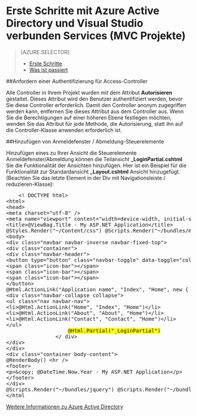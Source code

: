 <properties 
    pageTitle="Erste Schritte mit Azure Active Directory und Visual Studio verbunden Services (MVC Projekte) | Microsoft Azure" 
    description="Erste Schritte mit Azure Active Directory in MVC Projekten, nach dem Herstellen einer Verbindung mit, oder erstellen eine Azure AD mit Visual Studio Services verbunden" 
    services="active-directory" 
    documentationCenter="" 
    authors="TomArcher" 
    manager="douge" 
    editor=""/>
  
<tags 
    ms.service="active-directory" 
    ms.workload="web" 
    ms.tgt_pltfrm="vs-getting-started" 
    ms.devlang="na" 
    ms.topic="article" 
    ms.date="08/15/2016" 
    ms.author="tarcher"/>

# <a name="getting-started-with-azure-active-directory-and-visual-studio-connected-services-mvc-projects"></a>Erste Schritte mit Azure Active Directory und Visual Studio verbunden Services (MVC Projekte)

> [AZURE.SELECTOR]
> - [Erste Schritte](vs-active-directory-dotnet-getting-started.md)
> - [Was ist passiert](vs-active-directory-dotnet-what-happened.md)
 
##<a name="requiring-authentication-to-access-controllers"></a>Anfordern einer Authentifizierung für Access-Controller 

Alle Controller in Ihrem Projekt wurden mit dem Attribut **Autorisieren** gestaltet. Dieses Attribut wird den Benutzer authentifiziert werden, bevor Sie diese Controller erforderlich. Damit den Controller anonym zugegriffen werden kann, entfernen Sie dieses Attribut aus dem Controller aus. Wenn Sie die Berechtigungen auf einer höheren Ebene festlegen möchten, wenden Sie das Attribut für jede Methode, die Autorisierung, statt ihn auf die Controller-Klasse anwenden erforderlich ist.
 
##<a name="adding-signin--signout-controls"></a>Hinzufügen von Anmeldefenster / Abmeldung-Steuerelemente 

Hinzufügen eines zu Ihrer Ansicht die Steuerelemente Anmeldefenster/Abmeldung können die Teilansicht **_LoginPartial.cshtml** Sie die Funktionalität der Ansichten hinzufügen. Hier ist ein Beispiel für die Funktionalität zur Standardansicht **_Layout.cshtml** Ansicht hinzugefügt. (Beachten Sie das letzte Element in der Div mit Navigationsleiste / reduzieren-Klasse):

<pre>
    &lt;! DOCTYPE html&gt; 
&lt;html&gt; 
&lt;head&gt; 
&lt;meta charset="utf-8" /&gt; 
&lt;meta name="viewport" content="width=device-width, initial-scale=1.0"&gt; 
&lt;title&gt;@ViewBag.Title - My ASP.NET Application&lt;/title&gt; 
@Styles.Render("~/Content/css") @Scripts.Render("~/bundles/modernizr") &lt;/head&gt; 
&lt;body&gt; 
&lt;div class="navbar navbar-inverse navbar-fixed-top"&gt; 
&lt;div class="container"&gt; 
&lt;div class="navbar-header"&gt; 
&lt;button type="button" class="navbar-toggle" data-toggle="collapse" data-target=".navbar-collapse"&gt; 
&lt;span class="icon-bar"&gt;&lt;/span&gt; 
&lt;span class="icon-bar"&gt;&lt;/span&gt; 
&lt;span class="icon-bar"&gt;&lt;/span&gt; 
&lt;/button&gt; 
@Html.ActionLink("Application name", "Index", "Home", new { area = "" }, new { @class = "navbar-brand" }) &lt;/div&gt; 
&lt;div class="navbar-collapse collapse"&gt; 
&lt;ul class="nav navbar-nav"&gt; 
&lt;li&gt;@Html.ActionLink("Home", "Index", "Home")&lt;/li&gt; 
&lt;li&gt;@Html.ActionLink("About", "About", "Home")&lt;/li&gt; 
&lt;li&gt;@Html.ActionLink("Contact", "Contact", "Home")&lt;/li&gt; 
&lt;/ul&gt; 
                    <span style="background-color:yellow">@Html.Partial("_LoginPartial")</span> 
                &lt;/ div&gt; 
&lt;/div&gt; 
&lt;/div&gt; 
&lt;div class="container body-content"&gt; 
@RenderBody() &lt;hr /&gt; 
&lt;footer&gt; 
&lt;p&gt;&amp;copy; @DateTime.Now.Year - My ASP.NET Application&lt;/p&gt; 
&lt;/footer&gt; 
&lt;/div&gt; 
@Scripts.Render("~/bundles/jquery") @Scripts.Render("~/bundles/bootstrap") @RenderSection("scripts", required: false) &lt;/body&gt; 
&lt;/html                                                                                                                                                                                                                                                                                                                                                                                                                                                           &gt;
</pre>

[Weitere Informationen zu Azure Active Directory](https://azure.microsoft.com/services/active-directory/) 
